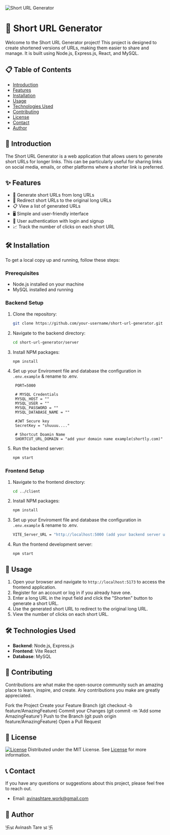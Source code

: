
[comment]: <> (into image)

![Short URL Generator](https://storage.googleapis.com/replit/images/1719860043788_bcf6da04b8b0e20eb21d10199d1a79e7.png)

# 🔗 Short URL Generator

Welcome to the Short URL Generator project! This project is designed to create shortened versions of URLs, making them easier to share and manage. It is built using Node.js, Express.js, React, and MySQL.

## 📋 Table of Contents
- [Introduction](#introduction)
- [Features](#features)
- [Installation](#installation)
- [Usage](#usage)
- [Technologies Used](#technologies-used)
- [Contributing](#Contributing)
- [License](#license)
- [Contact](#Contact)
- [Author](#Author)

## 📖 Introduction
The Short URL Generator is a web application that allows users to generate short URLs for longer links. This can be particularly useful for sharing links on social media, emails, or other platforms where a shorter link is preferred.

## ✨ Features

- 🔗 Generate short URLs from long URLs
- 🔄 Redirect short URLs to the original long URLs
- 📋 View a list of generated URLs
- 🖥️ Simple and user-friendly interface
- 🔐 User authentication with login and signup
- 📈 Track the number of clicks on each short URL


## 🛠️ Installation
To get a local copy up and running, follow these steps:

### Prerequisites
- Node.js installed on your machine
- MySQL installed and running

### Backend Setup
1. Clone the repository:

   ```sh
   git clone https://github.com/your-username/short-url-generator.git
   ```
2. Navigate to the backend directory:
   ```sh
   cd short-url-generator/server
   ```
3. Install NPM packages:
   ```sh
   npm install
   ```
4. Set up your Enviroment file and database the configuration in `.env.example` & rename to .env.
   ```
    PORT=5000

    # MYSQL Credentials
    MYSQL_HOST = ""
    MYSQL_USER = ""
    MYSQL_PASSWORD = ""
    MYSQL_DATABASE_NAME = ""

    #JWT Secure key
    SecretKey = "shuuuu...."

    # Shortcut Doamin Name
    SHORTCUT_URL_DOMAIN = "add your domain name example(shortly.com)" 
   ```

5. Run the backend server:
   ```sh
   npm start
   ```


### Frontend Setup

1. Navigate to the frontend directory:
   ```sh
   cd ../client
   ```
2. Install NPM packages:
   ```sh
   npm install
   ```
3. Set up your Enviroment file and database the configuration in `.env.example` & rename to .env.
   ```sh
   VITE_Server_URL = "http://localhost:5000 (add your backend server url)"
   ```

4. Run the frontend development server:
   ```sh
   npm start
   ```

## 🚀 Usage

1. Open your browser and navigate to `http://localhost:5173` to access the frontend application.
2. Register for an account or log in if you already have one.
3. Enter a long URL in the input field and click the "Shorten" button to generate a short URL.
4. Use the generated short URL to redirect to the original long URL.
5. View the number of clicks on each short URL.

## 🛠️ Technologies Used

- **Backend**: Node.js, Express.js
- **Frontend**: Vite React
- **Database**: MySQL


## 🤝 Contributing
Contributions are what make the open-source community such an amazing place to learn, inspire, and create. Any contributions you make are greatly appreciated.

Fork the Project
Create your Feature Branch (git checkout -b feature/AmazingFeature)
Commit your Changes (git commit -m 'Add some AmazingFeature')
Push to the Branch (git push origin feature/AmazingFeature)
Open a Pull Request


## 📜 License
[![License](https://img.shields.io/badge/License-MIT-blue.svg)](https://opensource.org/licenses/MIT)
Distributed under the MIT License. See [License](./LICENSE) for more information.

## 📞 Contact

If you have any questions or suggestions about this project, please feel free to reach out.

- Email: avinashtare.work@gmail.com

## 👤 Author

卐🕉 Avinash Tare 🕉 卐